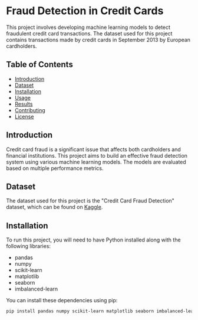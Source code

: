 # Fraud Detection in Credit Cards

This project involves developing machine learning models to detect fraudulent credit card transactions. The dataset used for this project contains transactions made by credit cards in September 2013 by European cardholders.

## Table of Contents
- [Introduction](#introduction)
- [Dataset](#dataset)
- [Installation](#installation)
- [Usage](#usage)
- [Results](#results)
- [Contributing](#contributing)
- [License](#license)

## Introduction
Credit card fraud is a significant issue that affects both cardholders and financial institutions. This project aims to build an effective fraud detection system using various machine learning models. The models are evaluated based on multiple performance metrics.

## Dataset
The dataset used for this project is the "Credit Card Fraud Detection" dataset, which can be found on [Kaggle](https://www.kaggle.com/datasets/ealtman2019/credit-card-transactions).

## Installation
To run this project, you will need to have Python installed along with the following libraries:
- pandas
- numpy
- scikit-learn
- matplotlib
- seaborn
- imbalanced-learn

You can install these dependencies using pip:
```bash
pip install pandas numpy scikit-learn matplotlib seaborn imbalanced-learn
